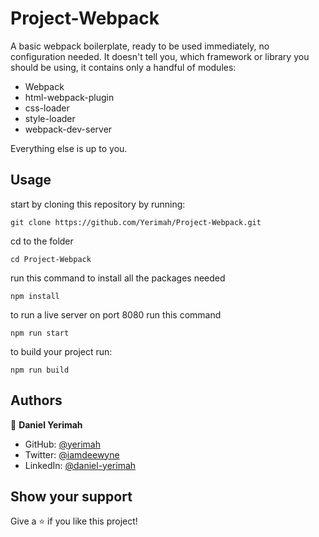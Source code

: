 # Project-Webpack

A basic webpack boilerplate, ready to be used immediately, no configuration needed. It doesn't tell you, which framework or library you should be using, it contains only a handful of modules:

- Webpack
- html-webpack-plugin
- css-loader
- style-loader
- webpack-dev-server

Everything else is up to you.

## Usage

start by cloning this repository by running:

```
git clone https://github.com/Yerimah/Project-Webpack.git
```

cd to the folder

```
cd Project-Webpack
```

run this command to install all the packages needed

```
npm install
```

to run a live server on port 8080 run this command

```
npm run start
```

to build your project run:

```
npm run build
```

## Authors

👤 **Daniel Yerimah**

- GitHub: [@yerimah](https://github.com/yerimah)
- Twitter: [@iamdeewyne](https://twitter.com/iamdeewyne)
- LinkedIn: [@daniel-yerimah](https://www.linkedin.com/in/daniel-yerimah/)

## Show your support

Give a ⭐️ if you like this project!